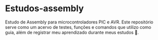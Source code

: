 # Estudos-assembly
Estudo de Assembly para microcontroladores PIC e AVR. Este repositório serve como um acervo de testes, funções e comandos que utilizo como guia, além de registrar meu aprendizado durante meus estudos 🚀.
